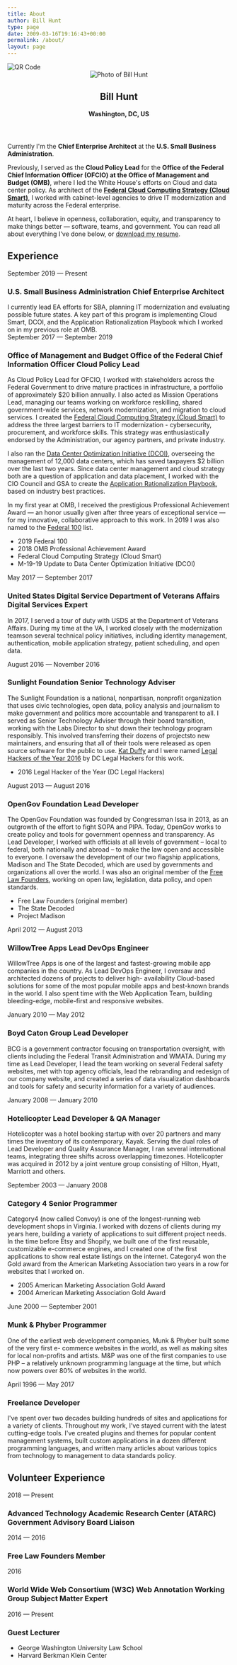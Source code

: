 ```yaml
---
title: About
author: Bill Hunt
type: page
date: 2009-03-16T19:16:43+00:00
permalink: /about/
layout: page
---
```


<div class="qr-code print-only">
  <img class="qr-code-img" src="/assets/images/qr-code.svg" alt="QR Code" />
</div>

<header class="about-header">
  <img class="profile-photo" src="/uploads/2009/03/bill-hunt.jpg" alt="Photo of Bill Hunt"/>
  <div class="block block-profile">
    <h2>Bill Hunt</h2>
    <strong>Washington, DC, US</strong>
  </div>
</header>

<section class="about-summary">
  <p>
    Currently I'm the <strong>Chief Enterprise Architect</strong> at the <strong>U.S. Small Business Administration</strong>.
  </p>
  <p>
    Previously, I served as the <strong>Cloud Policy Lead</strong> for the <strong>Office of the Federal Chief Information Officer (OFCIO) at the Office of Management and Budget (OMB)</strong>, where I led the White House's efforts on Cloud and data center policy. As architect of the <a href="https://cloud.cio.gov/"><strong>Federal Cloud Computing Strategy (Cloud Smart)</strong></a>, I worked with cabinet-level agencies to drive IT modernization and maturity across the Federal enterprise.
  </p>
  <p>
    At heart, I believe in openness, collaboration, equity, and transparency to make things better &mdash; software, teams, and government. <span class="web-only">You can read all about everything I've done below, or <a href="/uploads/2019/02/BillHunt-Resume.pdf">download my resume</a>.</span>
  </p>
</section>

<section class="experience">
  <h2 class="section-title">Experience</h2>
  <article class="job">
    <div class="job-timeline">
      <span class="job-timeline-start job-timeline-overlap">September 2019</span>
      <span class="divider">&mdash;</span>
      <span class="job-timeline-end">Present</span>
    </div>
    <div class="job-title">
      <h3>
        <span class="job-title-company">U.S. Small Business Administration</span>
        <span class="job-title-position">Chief Enterprise Architect</span>
      </h3>
    </div>
    <div class="job-description">
      I currently lead EA efforts for SBA, planning IT modernization and evaluating possible future states.  A key part of this program is implementing Cloud Smart, DCOI, and the Application Rationalization Playbook which I worked on in my previous role at OMB.
    </div>
  </article>
  <article class="job">
    <div class="job-timeline">
      <span class="job-timeline-start job-timeline-overlap">September 2017</span>
      <span class="divider">&mdash;</span>
      <span class="job-timeline-end">September 2019</span>
    </div>
    <div class="job-title">
      <h3>
        <span class="job-title-company">Office of Management and Budget</span>
        <span class="job-title-company">Office of the Federal Chief Information Officer</span>
        <span class="job-title-position">Cloud Policy Lead</span>
      </h3>
    </div>
    <div class="job-description">
      <p>
        As Cloud Policy Lead for OFCIO, I worked with stakeholders across the Federal Government to drive mature practices in infrastructure, a portfolio of approximately $20 billion annually. I also acted as Mission Operations Lead, managing our teams working on workforce reskilling, shared government-wide services, network modernization, and migration to cloud services. I created the <a href="https://cloud.cio.gov/">Federal Cloud Computing Strategy (Cloud Smart)</a> to address the three largest barriers to IT modernization - cybersecurity, procurement, and workforce skills. This strategy was enthusiastically endorsed by the Administration, our agency partners, and private industry.
      </p>
      <p>
        I also ran the <a href="https://datacenters.cio.gov/">Data Center Optimization Initiative (DCOI)</a>, overseeing the management of 12,000 data centers, which has saved taxpayers $2 billion over the last two years. Since data center management and cloud strategy both are a question of application and data placement, I worked with the CIO Council and GSA to create the <a href="https://www.cio.gov/assets/files/Application-Rationalization-Playbook.pdf">Application Rationalization Playbook</a>, based on industry best practices.
      </p>
      <p>
        In my first year at OMB, I received the prestigious Professional Achievement Award &mdash; an honor usually given after three years of exceptional service &mdash; for my innovative, collaborative approach to this work. In 2019 I was also named to the <a href="https://fcw.com/articles/2019/02/04/congratulations-2019-federal-100-award-winners.aspx">Federal 100</a> list.
      </p>
    </div>
    <div class="job-accomplishments">
      <ul>
        <li class="award"><span><i></i></span>2019 Federal 100</li>
        <li class="award"><span><i></i></span>2018 OMB Professional Achievement Award</li>
        <li class="document"><span><i></i></span>Federal Cloud Computing Strategy (Cloud Smart)</li>
        <li class="document"><span><i></i></span>M-19-19 Update to Data Center Optimization Initiative (DCOI)</li>
      </ul>
    </div>
  </article>
  <article class="job">
    <div class="job-timeline">
      <span class="job-timeline-start">May 2017</span>
      <span class="divider">&mdash;</span>
      <span class="job-timeline-end job-timeline-overlap">September 2017</span>
    </div>
    <div class="job-title">
      <h3>
        <span class="job-title-company">United States Digital Service</span>
        <span class="job-title-company">Department of Veterans Affairs</span>
        <span class="job-title-position">Digital Services Expert</span>
      </h3>
    </div>
    <div class="job-description">
      <p>
        In 2017, I served a tour of duty with USDS at the Department of Veterans Affairs. During my time at the VA, I worked closely with the modernization teamson several technical policy initiatives, including identity management, authentication, mobile application strategy, patient scheduling, and open data.
      </p>
    </div>
  </article>
  <article class="job">
    <div class="job-timeline">
      <span class="job-timeline-start job-timeline-overlap">August 2016</span>
      <span class="divider">&mdash;</span>
      <span class="job-timeline-end">November 2016</span>
    </div>
    <div class="job-title">
      <h3>
        <span class="job-title-company">Sunlight Foundation</span>
        <span class="job-title-position">Senior Technology Adviser</span>
      </h3>
    </div>
    <div class="job-description">
      <p>
        The Sunlight Foundation is a national, nonpartisan, nonprofit organization that uses civic technologies, open data, policy analysis and journalism to make government and politics more accountable and transparent to all. I served as Senior Technology Adviser through their board transition, working with the Labs Director to shut down their technology program responsibly. This involved transferring their dozens of projectsto new maintainers, and ensuring that all of their tools were released as open source software for the public to use. <a href="https://twitter.com/rightsduff">Kat Duffy</a> and I were named <a href="http://dclegalhackers.org/lehackies">Legal Hackers of the Year 2016</a> by DC Legal Hackers for this work.
      </p>
    </div>
    <div class="job-accomplishments">
      <ul>
        <li class="award"><span><i></i></span>2016 Legal Hacker of the Year (DC Legal Hackers)</li>
      </ul>
    </div>
  </article>
  <article class="job">
    <div class="job-timeline">
      <span class="job-timeline-start job-timeline-overlap">August 2013</span>
      <span class="divider">&mdash;</span>
      <span class="job-timeline-end job-timeline-overlap">August 2016</span>
    </div>
    <div class="job-title">
      <h3>
        <span class="job-title-company">OpenGov Foundation</span>
        <span class="job-title-position">Lead Developer</span>
      </h3>
    </div>
    <div class="job-description">
      <p>
        The OpenGov Foundation was founded by Congressman Issa in 2013, as an outgrowth of the effort to fight SOPA and PIPA. Today, OpenGov works to create policy and tools for government openness and transparency. As Lead Developer, I worked with officials at all levels of government – local to federal, both nationally and abroad – to make the law open and accessible to everyone. I oversaw the development of our two flagship applications, Madison and The State Decoded, which are used by governments and organizations all over the world. I was also an original member of the <a href="http://freelawfounders.org/">Free Law Founders</a>, working on open law, legislation, data policy, and open standards.
      </p>
    </div>
    <div class="job-accomplishments">
      <ul>
        <li class="group"><span><i></i></span>Free Law Founders (original member)</li>
        <li class="application"><span><i></i></span>The State Decoded</li>
        <li class="application"><span><i></i></span>Project Madison</li>
      </ul>
    </div>
  </article>
  <article class="job">
    <div class="job-timeline">
      <span class="job-timeline-start job-timeline-overlap">April 2012</span>
      <span class="divider">&mdash;</span>
      <span class="job-timeline-end job-timeline-overlap">August 2013</span>
    </div>
    <div class="job-title">
      <h3>
        <span class="job-title-company">WillowTree Apps</span>
        <span class="job-title-position">Lead DevOps Engineer</span>
      </h3>
    </div>
    <div class="job-description">
      <p>
        WillowTree Apps is one of the largest and fastest-growing mobile app companies in the country. As Lead DevOps Engineer, I oversaw and architected dozens of projects to deliver high- availability Cloud-based solutions for some of the most popular mobile apps and best-known brands in the world. I also spent time with the Web Application Team, building bleeding-edge, mobile-first and responsive websites.
      </p>
    </div>
  </article>
  <article class="job">
    <div class="job-timeline">
      <span class="job-timeline-start job-timeline-overlap">January 2010</span>
      <span class="divider">&mdash;</span>
      <span class="job-timeline-end job-timeline-overlap">May 2012</span>
    </div>
    <div class="job-title">
      <h3>
        <span class="job-title-company">Boyd Caton Group</span>
        <span class="job-title-position">Lead Developer</span>
      </h3>
    </div>
    <div class="job-description">
      <p>
        BCG is a government contractor focusing on transportation oversight, with clients including the Federal Transit Administration and WMATA. During my time as Lead Developer, I lead the team working on several Federal safety websites, met with top agency officials, lead the rebranding and redesign of our company website, and created a series of data visualization dashboards and tools for safety and security information for a variety of audiences.
      </p>
    </div>
  </article>
  <article class="job">
    <div class="job-timeline">
      <span class="job-timeline-start job-timeline-overlap">January 2008</span>
      <span class="divider">&mdash;</span>
      <span class="job-timeline-end job-timeline-overlap">January 2010</span>
    </div>
    <div class="job-title">
      <h3>
        <span class="job-title-company">Hotelicopter</span>
        <span class="job-title-position">Lead Developer &amp; QA Manager</span>
      </h3>
    </div>
    <div class="job-description">
      <p>
        Hotelicopter was a hotel booking startup with over 20 partners and many times the inventory of its contemporary, Kayak. Serving the dual roles of Lead Developer and Quality Assurance Manager, I ran several international teams, integrating three shifts across overlapping timezones. Hotelicopter was acquired in 2012 by a joint venture group consisting of Hilton, Hyatt, Marriott and others.
      </p>
    </div>
  </article>
  <article class="job">
    <div class="job-timeline">
      <span class="job-timeline-start">September 2003</span>
      <span class="divider">&mdash;</span>
      <span class="job-timeline-end job-timeline-overlap">January 2008</span>
    </div>
    <div class="job-title">
      <h3>
        <span class="job-title-company">Category 4</span>
        <span class="job-title-position">Senior Programmer</span>
      </h3>
    </div>
    <div class="job-description">
      <p>
        Category4 (now called Convoy) is one of the longest-running web development shops in Virginia. I worked with dozens of clients during my years here, building a variety of applications to suit different project needs. In the time before Etsy and Shopify, we built one of the first reusable, customizable e-commerce engines, and I created one of the first applications to show real estate listings on the internet. Category4 won the Gold award from the American Marketing Association two years in a row for websites that I worked on.
      </p>
    </div>
    <div class="job-accomplishments">
      <ul>
        <li class="award"><span><i></i></span>2005 American Marketing Association Gold Award</li>
        <li class="award"><span><i></i></span>2004 American Marketing Association Gold Award</li>
      </ul>
    </div>
  </article>
  <article class="job">
    <div class="job-timeline">
      <span class="job-timeline-start">June 2000</span>
      <span class="divider">&mdash;</span>
      <span class="job-timeline-end">September 2001</span>
    </div>
    <div class="job-title">
      <h3>
        <span class="job-title-company">Munk &amp; Phyber</span>
        <span class="job-title-position">Programmer</span>
      </h3>
    </div>
    <div class="job-description">
      <p>
        One of the earliest web development companies, Munk & Phyber built some of the very first e- commerce websites in the world, as well as making sites for local non-profits and artists. M&P was one of the first companies to use PHP – a relatively unknown programming language at the time, but which now powers over 80% of websites in the world.
      </p>
    </div>
  </article>
  <article class="job-divider"><span></span></article>
  <article class="job">
    <div class="job-timeline">
      <span class="job-timeline-start">April 1996</span>
      <span class="divider">&mdash;</span>
      <span class="job-timeline-end">May 2017</span>
    </div>
    <div class="job-title">
      <h3>
        <span class="job-title-position">Freelance Developer</span>
      </h3>
    </div>
    <div class="job-description">
      <p>
        I've spent over two decades building hundreds of sites and applications for a variety of clients. Throughout my work, I’ve stayed current with the latest cutting-edge tools. I've created plugins and themes for popular content management systems, built custom applications in a dozen different programming languages, and written many articles about various topics from technology to management to data standards policy.
      </p>
    </div>
  </article>
  <h2 class="section-title">Volunteer Experience</h2>
  <article class="job">
    <div class="job-timeline">
      <span class="job-timeline-start">2018</span>
      <span class="divider">&mdash;</span>
      <span class="job-timeline-end">Present</span>
    </div>
    <div class="job-title">
      <h3>
        <span class="job-title-company">Advanced Technology Academic Research Center (ATARC)</span>
        <span class="job-title-position">Government Advisory Board Liaison</span>
      </h3>
    </div>
  </article>
  <article class="job">
    <div class="job-timeline">
      <span class="job-timeline-start">2014</span>
      <span class="divider">&mdash;</span>
      <span class="job-timeline-end">2016</span>
    </div>
    <div class="job-title">
      <h3>
        <span class="job-title-company">Free Law Founders</span>
        <span class="job-title-position">Member</span>
      </h3>
    </div>
  </article>
  <article class="job">
    <div class="job-timeline">
      <span class="job-timeline-start">2016</span>
    </div>
    <div class="job-title">
      <h3>
        <span class="job-title-company">World Wide Web Consortium (W3C)</span>
        <span class="job-title-company">Web Annotation Working Group</span>
        <span class="job-title-position">Subject Matter Expert</span>
      </h3>
    </div>
  </article>
  <article class="job">
    <div class="job-timeline">
      <span class="job-timeline-start">2016</span>
      <span class="divider">&mdash;</span>
      <span class="job-timeline-end">Present</span>
    </div>
    <div class="job-title">
      <h3>
        <span class="job-title-position">Guest Lecturer</span>
      </h3>
    </div>
    <div class="job-events">
      <ul>
        <li class="job-title-company job-events-speaking"><span><i></i></span>George Washington University Law School</li>
        <li class="job-title-company job-events-speaking"><span><i></i></span>Harvard Berkman Klein Center</li>
      </ul>
    </div>
  </article>
</section>